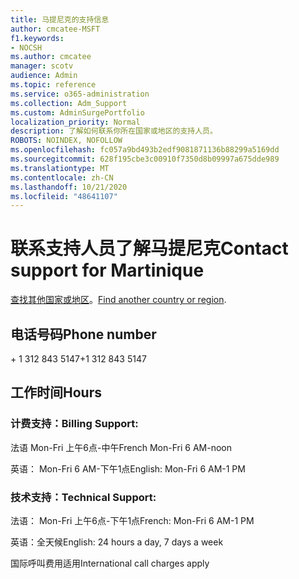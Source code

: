 ```yaml
---
title: 马提尼克的支持信息
author: cmcatee-MSFT
f1.keywords:
- NOCSH
ms.author: cmcatee
manager: scotv
audience: Admin
ms.topic: reference
ms.service: o365-administration
ms.collection: Adm_Support
ms.custom: AdminSurgePortfolio
localization_priority: Normal
description: 了解如何联系你所在国家或地区的支持人员。
ROBOTS: NOINDEX, NOFOLLOW
ms.openlocfilehash: fc057a9bd493b2edf9081871136b88299a5169dd
ms.sourcegitcommit: 628f195cbe3c00910f7350d8b09997a675dde989
ms.translationtype: MT
ms.contentlocale: zh-CN
ms.lasthandoff: 10/21/2020
ms.locfileid: "48641107"
---
```

# <a name="contact-support-for-martinique"></a><span data-ttu-id="e8e6b-103">联系支持人员了解马提尼克</span><span class="sxs-lookup"><span data-stu-id="e8e6b-103">Contact support for Martinique</span></span>

<span data-ttu-id="e8e6b-104">[查找其他国家或地区](../contact-support-for-business-products.md)。</span><span class="sxs-lookup"><span data-stu-id="e8e6b-104">[Find another country or region](../contact-support-for-business-products.md).</span></span>

## <a name="phone-number"></a><span data-ttu-id="e8e6b-105">电话号码</span><span class="sxs-lookup"><span data-stu-id="e8e6b-105">Phone number</span></span>
<span data-ttu-id="e8e6b-106">+ 1 312 843 5147</span><span class="sxs-lookup"><span data-stu-id="e8e6b-106">+1 312 843 5147</span></span>

## <a name="hours"></a><span data-ttu-id="e8e6b-107">工作时间</span><span class="sxs-lookup"><span data-stu-id="e8e6b-107">Hours</span></span>
### <a name="billing-support"></a><span data-ttu-id="e8e6b-108">计费支持：</span><span class="sxs-lookup"><span data-stu-id="e8e6b-108">Billing Support:</span></span>

<span data-ttu-id="e8e6b-109">法语 Mon-Fri 上午6点-中午</span><span class="sxs-lookup"><span data-stu-id="e8e6b-109">French Mon-Fri 6 AM-noon</span></span>

<span data-ttu-id="e8e6b-110">英语： Mon-Fri 6 AM-下午1点</span><span class="sxs-lookup"><span data-stu-id="e8e6b-110">English: Mon-Fri 6 AM-1 PM</span></span>

### <a name="technical-support"></a><span data-ttu-id="e8e6b-111">技术支持：</span><span class="sxs-lookup"><span data-stu-id="e8e6b-111">Technical Support:</span></span>

<span data-ttu-id="e8e6b-112">法语： Mon-Fri 上午6点-下午1点</span><span class="sxs-lookup"><span data-stu-id="e8e6b-112">French: Mon-Fri 6 AM-1 PM</span></span>

<span data-ttu-id="e8e6b-113">英语：全天候</span><span class="sxs-lookup"><span data-stu-id="e8e6b-113">English: 24 hours a day, 7 days a week</span></span>

<span data-ttu-id="e8e6b-114">国际呼叫费用适用</span><span class="sxs-lookup"><span data-stu-id="e8e6b-114">International call charges apply</span></span>
